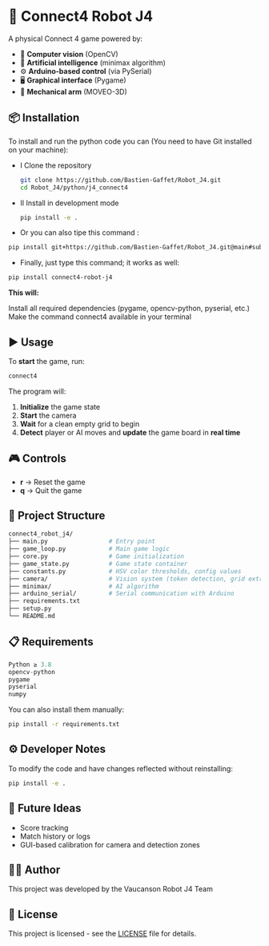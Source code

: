 # 🤖 Connect4 Robot J4
A physical Connect 4 game powered by:

- 🎥 **Computer vision** (OpenCV)
- 🧠 **Artificial intelligence** (minimax algorithm)
- ⚙️ **Arduino-based control** (via PySerial)
- 🖥 **Graphical interface** (Pygame)
- 🦾 **Mechanical arm** (MOVEO-3D)


## 📦 Installation
To install and run the python code you can (You need to have Git installed on your machine):
- I Clone the repository
    ```bash
    git clone https://github.com/Bastien-Gaffet/Robot_J4.git
    cd Robot_J4/python/j4_connect4
    ```
- II Install in development mode
    ```bash
    pip install -e . 
    ```
- Or you can also tipe this command : 
```bash
pip install git+https://github.com/Bastien-Gaffet/Robot_J4.git@main#subdirectory=python/j4_connect4
```
- Finally, just type this command; it works as well:
```bash
pip install connect4-robot-j4
```

**This will:**

Install all required dependencies (pygame, opencv-python, pyserial, etc.)
Make the command connect4 available in your terminal

## ▶️ Usage

To **start** the game, run:
```bash
connect4
```
The program will:

1. **Initialize** the game state
2. **Start** the camera
3. **Wait** for a clean empty grid to begin
4. **Detect** player or AI moves and **update** the game board in **real time**


## 🎮 Controls

- **r** → Reset the game
- **q** → Quit the game


## 🧱 Project Structure
```bash
connect4_robot_j4/
├── main.py                 # Entry point
├── game_loop.py            # Main game logic
├── core.py                 # Game initialization
├── game_state.py           # Game state container
├── constants.py            # HSV color thresholds, config values
├── camera/                 # Vision system (token detection, grid extraction)
├── minimax/                # AI algorithm
├── arduino_serial/         # Serial communication with Arduino
├── requirements.txt
├── setup.py
└── README.md
```

## 📋 Requirements

```python
Python ≥ 3.8
opencv-python
pygame
pyserial
numpy
```

You can also install them manually:
```bash
pip install -r requirements.txt
```

## ⚙️ Developer Notes
To modify the code and have changes reflected without reinstalling:
```bash
pip install -e .
```

## 🚀 Future Ideas

- Score tracking
- Match history or logs
- GUI-based calibration for camera and detection zones

## 👨‍🔬 Author

This project was developed by the Vaucanson Robot J4 Team

## 📄 License

This project is licensed - see the [LICENSE](https://github.com/Bastien-Gaffet/Robot_J4/blob/main/LICENSE) file for details.